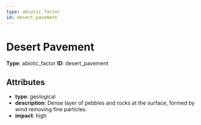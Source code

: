 ```yaml
---
type: abiotic_factor
id: desert_pavement
---
```


# Desert Pavement

**Type**: abiotic_factor
**ID**: desert_pavement

## Attributes

- **type**: geological
- **description**: Dense layer of pebbles and rocks at the surface, formed by wind removing fine particles.
- **impact**: high

